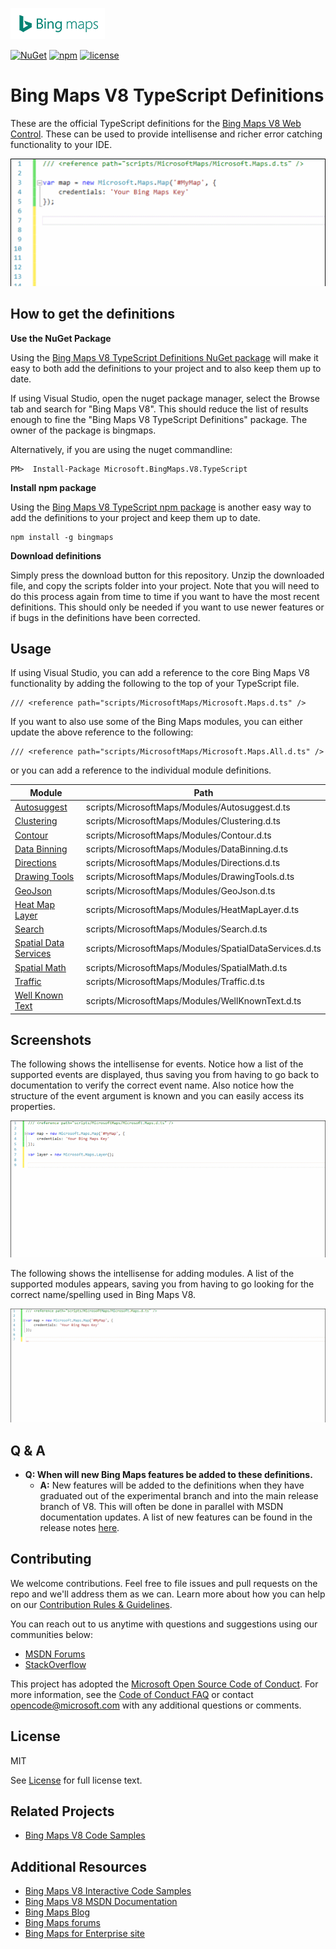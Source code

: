 ![Bing Maps Logo](images/BingMapsLogoTeal.png) 

[![NuGet](https://img.shields.io/badge/NuGet-1.0.13-blue.svg)](https://www.nuget.org/packages/Microsoft.BingMaps.V8.TypeScript/)
[![npm](https://img.shields.io/badge/npm-1.0.13-red.svg)](https://www.npmjs.com/package/bingmaps)
[![license](https://img.shields.io/badge/license-MIT-yellow.svg)](LICENSE.md)

# Bing Maps V8 TypeScript Definitions #

These are the official TypeScript definitions for the [Bing Maps V8 Web Control](https://msdn.microsoft.com/en-US/library/mt712542.aspx). These can be used to provide intellisense and richer error catching functionality to your IDE.

![Bing Maps V8 Intellisense](images/V8Intellisense.gif "Bing Maps V8 Intellisense")

## How to get the definitions ##

**Use the NuGet Package**

Using the [Bing Maps V8 TypeScript Definitions NuGet package](https://www.nuget.org/packages/Microsoft.BingMaps.V8.TypeScript/) will make it easy to both add the definitions to your project and to also keep them up to date. 

If using Visual Studio, open the nuget package manager, select the Browse tab and search for "Bing Maps V8". This should reduce the list of results enough to fine the "Bing Maps V8 TypeScript Definitions" package. The owner of the package is bingmaps.

Alternatively, if you are using the nuget commandline:

```
PM>  Install-Package Microsoft.BingMaps.V8.TypeScript
```

**Install npm package**

Using the [Bing Maps V8 TypeScript npm package](https://www.npmjs.com/package/bingmaps) is another easy way to add the definitions to your project and keep them up to date. 

```
npm install -g bingmaps
```

**Download definitions**

Simply press the download button for this repository. Unzip the downloaded file, and copy the scripts folder into your project. Note that you will need to do this process again from time to time if you want to have the most recent definitions. This should only be needed if you want to use newer features or if bugs in the definitions have been corrected.

## Usage ##

If using Visual Studio, you can add a reference to the core Bing Maps V8 functionality by adding the following to the top of your TypeScript file. 

```
/// <reference path="scripts/MicrosoftMaps/Microsoft.Maps.d.ts" />
```
If you want to also use some of the Bing Maps modules, you can either update the above reference to the following:

```
/// <reference path="scripts/MicrosoftMaps/Microsoft.Maps.All.d.ts" />
```

or you can add a reference to the individual module definitions.

| Module                                                                          | Path                                                     |
|---------------------------------------------------------------------------------|----------------------------------------------------------|
| [Autosuggest](https://msdn.microsoft.com/en-us/library/mt712650.aspx)           | scripts/MicrosoftMaps/Modules/Autosuggest.d.ts           |
| [Clustering](https://msdn.microsoft.com/en-us/library/mt712807.aspx)            | scripts/MicrosoftMaps/Modules/Clustering.d.ts            |
| [Contour](https://msdn.microsoft.com/en-us/library/mt786479.aspx) | scripts/MicrosoftMaps/Modules/Contour.d.ts |
| [Data Binning](https://msdn.microsoft.com/en-us/library/mt743067.aspx) | scripts/MicrosoftMaps/Modules/DataBinning.d.ts |
| [Directions](https://msdn.microsoft.com/en-US/library/mt748655.aspx)            | scripts/MicrosoftMaps/Modules/Directions.d.ts            |
| [Drawing Tools](https://msdn.microsoft.com/en-us/library/mt750543.aspx)         | scripts/MicrosoftMaps/Modules/DrawingTools.d.ts          |
| [GeoJson](https://msdn.microsoft.com/en-us/library/mt712806.aspx)               | scripts/MicrosoftMaps/Modules/GeoJson.d.ts               |
| [Heat Map Layer](https://msdn.microsoft.com/en-us/library/mt712868.aspx)        | scripts/MicrosoftMaps/Modules/HeatMapLayer.d.ts          |
| [Search](https://msdn.microsoft.com/en-us/library/mt712846.aspx)                | scripts/MicrosoftMaps/Modules/Search.d.ts                |
| [Spatial Data Services](https://msdn.microsoft.com/en-us/library/mt712849.aspx) | scripts/MicrosoftMaps/Modules/SpatialDataServices.d.ts   |
| [Spatial Math](https://msdn.microsoft.com/en-us/library/mt712834.aspx)          | scripts/MicrosoftMaps/Modules/SpatialMath.d.ts           |
| [Traffic](https://msdn.microsoft.com/en-us/library/mt712860.aspx)               | scripts/MicrosoftMaps/Modules/Traffic.d.ts               |
| [Well Known Text](https://msdn.microsoft.com/en-us/library/mt712880.aspx)       | scripts/MicrosoftMaps/Modules/WellKnownText.d.ts         |

## Screenshots ##

The following shows the intellisense for events. Notice how a list of the supported events are displayed, thus saving you from having to go back to documentation to verify the correct event name. Also notice how the structure of the event argument is known and you can easily access its properties.

![Bing Maps V8 Event Intellisense](images/V8EventIntellisense.gif "Bing Maps V8 Event Intellisense")

The following shows the intellisense for adding modules. A list of the supported modules appears, saving you from having to go looking for the correct name/spelling used in Bing Maps V8.

![Bing Maps V8 Load Module Intellisense](images/V8LoadModuleIntellisense.gif "Bing Maps V8 Load Module Intellisense")

## Q & A ##

- **Q: When will new Bing Maps features be added to these definitions.**
  - **A:** New features will be added to the definitions when they have graduated out of the experimental branch and into the main release branch of V8. This will often be done in parallel with MSDN documentation updates. A list of new features can be found in the release notes [here](https://msdn.microsoft.com/en-US/library/mt770019.aspx).

## Contributing ##

We welcome contributions. Feel free to file issues and pull requests on the repo and we'll address them as we can. Learn more about how you can help on our [Contribution Rules & Guidelines](CONTRIBUTING.md). 

You can reach out to us anytime with questions and suggestions using our communities below:
* [MSDN Forums](https://social.msdn.microsoft.com/Forums/en-US/home?forum=bingmapsajax&filter=alltypes&sort=lastpostdesc)
* [StackOverflow](http://stackoverflow.com/questions/tagged/bing-maps)

This project has adopted the [Microsoft Open Source Code of Conduct](https://opensource.microsoft.com/codeofconduct/). For more information, see the [Code of Conduct FAQ](https://opensource.microsoft.com/codeofconduct/faq/) or contact [opencode@microsoft.com](mailto:opencode@microsoft.com) with any additional questions or comments.

## License ##

MIT
 
See [License](LICENSE.md) for full license text.

## Related Projects ##

* [Bing Maps V8 Code Samples](https://github.com/Microsoft/BingMapsV8CodeSamples)

## Additional Resources ##

* [Bing Maps V8 Interactive Code Samples](http://www.bing.com/api/maps/sdk/mapcontrol/isdk)
* [Bing Maps V8 MSDN Documentation](https://msdn.microsoft.com/en-us/library/mt712542.aspx)
* [Bing Maps Blog](http://blogs.bing.com/maps)
* [Bing Maps forums](https://social.msdn.microsoft.com/Forums/en-US/home?forum=bingmapsajax&filter=alltypes&sort=lastpostdesc)
* [Bing Maps for Enterprise site](https://www.microsoft.com/maps/)

